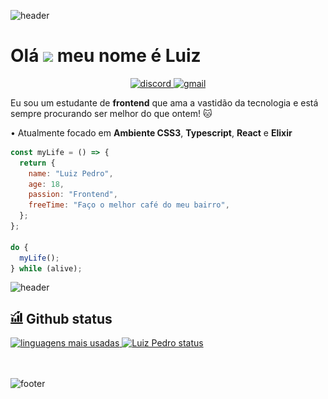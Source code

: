 ![header](https://capsule-render.vercel.app/api?type=waving&color=bd93f9&height=220&section=header)

# Olá <img src="https://raw.githubusercontent.com/MartinHeinz/MartinHeinz/master/wave.gif" width="30px"> meu nome é Luiz

<p align="center">
    <a href="https://discord.com/channels/@me/833330477447381012">
        <img src="https://img.shields.io/badge/LuizPedro-8385-7289DA?style=flat-square&logo=discord&logoColor=white" alt="discord" />
    </a>
    <a href="mailto:luizpedrosousa64@gmail.com">
        <img src="https://img.shields.io/badge/-luizpedrosousa64@gmail.com-7289DA?style=flat-square&logo=Gmail&logoColor=white&link=mailto:luizpedrosousa65@gmail.com" alt="gmail"/>
    </a>
</p>

Eu sou um estudante de **frontend** que ama a vastidão da tecnologia e está sempre procurando ser melhor do que ontem! :cat:

• Atualmente focado em **Ambiente CSS3**, **Typescript**, **React** e **Elixir**

```javascript
const myLife = () => {
  return {
    name: "Luiz Pedro",
    age: 18,
    passion: "Frontend",
    freeTime: "Faço o melhor café do meu bairro",
  };
};

do {
  myLife();
} while (alive);
```

![header](https://capsule-render.vercel.app/api?type=rect&color=ff5555&height=2&section=header)

## <img src=".Github/icons/statistics.svg" width ="20px" alt="statistics"/> Github status

<a href="https://github.com/LuizPedroSousa">
  <img height="150em" src="https://github-readme-stats.vercel.app/api/top-langs/?username=LuizPedroSousa&theme=dracula&show_icons=true&layout=compact" alt="linguagens mais usadas">
  <img height="150em" src="https://github-readme-stats.vercel.app/api?username=LuizPedroSousa&theme=dracula&show_icons=true" alt="Luiz Pedro status" />
</a>
<br/>
<br/>
<br/>

![footer](https://capsule-render.vercel.app/api?type=waving&color=bd93f9&height=220&section=footer)
